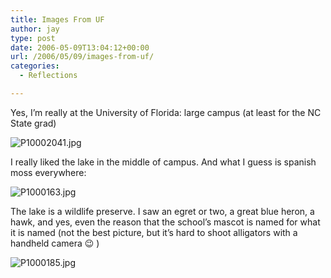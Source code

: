 ```yaml
---
title: Images From UF
author: jay
type: post
date: 2006-05-09T13:04:12+00:00
url: /2006/05/09/images-from-uf/
categories:
  - Reflections

---
```

Yes, I’m really at the University of Florida: large campus (at least for the NC State grad)

![P10002041.jpg][1]

I really liked the lake in the middle of campus. And what I guess is spanish moss everywhere:

![P1000163.jpg][2]

The lake is a wildlife preserve. I saw an egret or two, a great blue heron, a hawk, and yes, even the reason that the school’s mascot is named for what it is named (not the best picture, but it’s hard to shoot alligators with a handheld camera 😉 )

![P1000185.jpg][3]

 [1]: https://files.rambleon.org/images/2006/05/P10002041.jpg
 [2]: https://files.rambleon.org/images/2006/05/P1000163.jpg
 [3]: https://files.rambleon.org/images/2006/05/P1000185.jpg